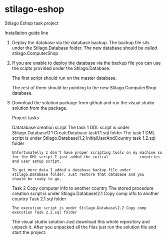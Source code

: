 # stilago-eshop
Stilago Eshop task project

Installation guide line

1.  Deploy the database via the database backup.
    The backup file sits under the Stilago.Database folder. The new database should be called stilago.ComputerShop
  
2.  If you are unable to deploy the database via the backup file you can use the scipts provided 
    under the Stilago.Database.
  
    The first script should run on the master database. 
    
    The rest of them should be pointing to the new Stilago.ComputerShop database.

3.  Download the solution package from github and run the visual studio solution from the package.

    Project tasks
    
    Datatabase creation script
        The task 1 DDL script is under Stilago.Database\1.1 CreateDatabase task1.1.sql folder
        The task 1 DML script is under Stilago.Database\1.2 InitialUserAndCountry task 1.2.sql folder
    
        Unfortunatelly I don't have proper scripting tools on my machine so for the DML script I just added the initial              countries and user setup script.
        
        To get more data I added a database backup file under stilago.Database folder. Just restore that database and you            should be ready to go.
        
    Task 2 Copy computer info to another country
        The stored procedure creation script is under Stilago.Database\2.1 Copy comp info to another country Task 2.1.sql            folder
        
        The execution script is under Stilago.Database\2.2 Copy comp execution Task 2.2.sql folder
        
    The visual studio solution
        Just download this whole repository and unpack it.
        After you unpacked all the files just run the solution file and start the project.



